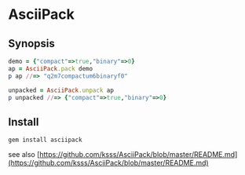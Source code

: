 # AsciiPack

## Synopsis

```ruby
demo = {"compact"=>true,"binary"=>0}
ap = AsciiPack.pack demo
p ap //=> "q2m7compactum6binaryf0"

unpacked = AsciiPack.unpack ap
p unpacked //=> {"compact"=>true,"binary"=>0}
```

## Install

```
gem install asciipack
```

see also [https://github.com/ksss/AsciiPack/blob/master/README.md](https://github.com/ksss/AsciiPack/blob/master/README.md)
